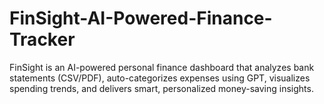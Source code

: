 # FinSight-AI-Powered-Finance-Tracker
FinSight is an AI-powered personal finance dashboard that analyzes bank statements (CSV/PDF), auto-categorizes expenses using GPT, visualizes spending trends, and delivers smart, personalized money-saving insights.
